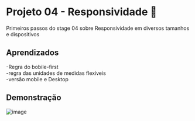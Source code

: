 
# Projeto 04 - Responsividade 🚀

Primeiros passos do stage 04 sobre Responsividade em diversos tamanhos e dispositivos


## Aprendizados

 -Regra do bobile-first </br> 
 -regra das unidades de medidas flexíveis</br> 
 -versão mobile e Desktop





## Demonstração
![image](https://user-images.githubusercontent.com/81432205/177661678-940e4af4-0428-4958-a5d2-99cf5ee07b3e.png)



 

